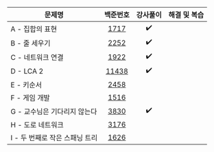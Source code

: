 |문제명|백준번호|강사풀이|해결 및 복습|
|------|:------:|:------:|:------:|
|A - 집합의 표현|[1717](https://www.acmicpc.net/problem/1717)|:heavy_check_mark:||
|B - 줄 세우기|[2252](https://www.acmicpc.net/problem/2252)|:heavy_check_mark:||
|C - 네트워크 연결|[1922](https://www.acmicpc.net/problem/1922)|:heavy_check_mark:||
|D - LCA 2|[11438](https://www.acmicpc.net/problem/11438)|:heavy_check_mark:||
|E - 키순서|[2458](https://www.acmicpc.net/problem/2458)|||
|F - 게임 개발|[1516](https://www.acmicpc.net/problem/1516)|||
|G - 교수님은 기다리지 않는다|[3830](https://www.acmicpc.net/problem/3830)|:heavy_check_mark:||
|H - 도로 네트워크|[3176](https://www.acmicpc.net/problem/3176)||
|I - 두 번째로 작은 스패닝 트리|[1626](https://www.acmicpc.net/problem/1626)|||
